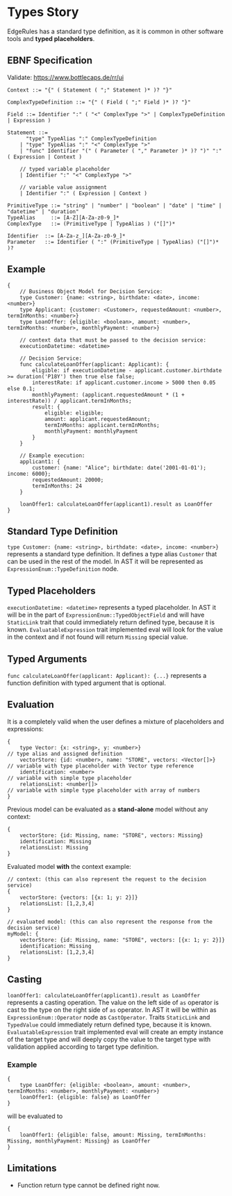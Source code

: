 # Types Story

EdgeRules has a standard type definition, as it is common in other software tools
and **typed placeholders**.

## EBNF Specification

Validate: https://www.bottlecaps.de/rr/ui

```ebnf
Context ::= "{" ( Statement ( ";" Statement )* )? "}"

ComplexTypeDefinition ::= "{" ( Field ( ";" Field )* )? "}"

Field ::= Identifier ":" ( "<" ComplexType ">" | ComplexTypeDefinition | Expression )

Statement ::=
      "type" TypeAlias ":" ComplexTypeDefinition
    | "type" TypeAlias ":" "<" ComplexType ">"
    | "func" Identifier "(" ( Parameter ( "," Parameter )* )? ")" ":" ( Expression | Context )
    
    // typed variable placeholder 
    | Identifier ":" "<" ComplexType ">"
    
    // variable value assignment
    | Identifier ":" ( Expression | Context )

PrimitiveType ::= "string" | "number" | "boolean" | "date" | "time" | "datetime" | "duration"
TypeAlias     ::= [A-Z][A-Za-z0-9_]*
ComplexType   ::= (PrimitiveType | TypeAlias ) ("[]")*

Identifier  ::= [A-Za-z_][A-Za-z0-9_]*
Parameter   ::= Identifier ( ":" (PrimitiveType | TypeAlias) ("[]")* )?
```

## Example

```edgerules
{
    // Business Object Model for Decision Service:
    type Customer: {name: <string>, birthdate: <date>, income: <number>}
    type Applicant: {customer: <Customer>, requestedAmount: <number>, termInMonths: <number>}
    type LoanOffer: {eligible: <boolean>, amount: <number>, termInMonths: <number>, monthlyPayment: <number>}

    // context data that must be passed to the decision service:
    executionDatetime: <datetime>

    // Decision Service:
    func calculateLoanOffer(applicant: Applicant): {
        eligible: if executionDatetime - applicant.customer.birthdate >= duration('P18Y') then true else false;
        interestRate: if applicant.customer.income > 5000 then 0.05 else 0.1;
        monthlyPayment: (applicant.requestedAmount * (1 + interestRate)) / applicant.termInMonths;
        result: {
            eligible: eligible;
            amount: applicant.requestedAmount;
            termInMonths: applicant.termInMonths;
            monthlyPayment: monthlyPayment
        }
    }

    // Example execution:
    applicant1: {
        customer: {name: "Alice"; birthdate: date('2001-01-01'); income: 6000};
        requestedAmount: 20000;
        termInMonths: 24
    }

    loanOffer1: calculateLoanOffer(applicant1).result as LoanOffer
}
```

## Standard Type Definition

`type Customer: {name: <string>, birthdate: <date>, income: <number>}` 
represents a standard type definition. It defines a type alias `Customer` that can be used in the rest of the model.
In AST it will be represented as `ExpressionEnum::TypeDefinition` node.

## Typed Placeholders

`executionDatetime: <datetime>`
represents a typed placeholder. 
In AST it will be in the part of `ExpressionEnum::TypedObjectField` and will have `StaticLink` trait that could
immediately return defined type, because it is known.
`EvaluatableExpression` trait implemented eval will look for the value in the context and if not found will return `Missing` special value.

## Typed Arguments

`func calculateLoanOffer(applicant: Applicant): {...}`
represents a function definition with typed argument that is optional.

## Evaluation

It is a completely valid when the user defines a mixture of placeholders and expressions:

```edgerules
{
    type Vector: {x: <string>, y: <number>}                          // type alias and assigned definition
    vectorStore: {id: <number>, name: "STORE", vectors: <Vector[]>}  // variable with type placeholder with Vector type reference
    identification: <number>                                         // variable with simple type placeholder
    relationsList: <number[]>                                        // variable with simple type placeholder with array of numbers
}
```

Previous model can be evaluated as a **stand-alone** model without any context:

```edgerules
{
    vectorStore: {id: Missing, name: "STORE", vectors: Missing}
    identification: Missing
    relationsList: Missing
}
```

Evaluated model **with** the context example:

```edgerules
// context: (this can also represent the request to the decision service)
{
    vectorStore: {vectors: [{x: 1; y: 2}]}
    relationsList: [1,2,3,4]
}
```
```edgerules
// evaluated model: (this can also represent the response from the decision service)
myModel: {
    vectorStore: {id: Missing, name: "STORE", vectors: [{x: 1; y: 2}]}
    identification: Missing
    relationsList: [1,2,3,4]
}
```

## Casting

`loanOffer1: calculateLoanOffer(applicant1).result as LoanOffer`
represents a casting operation. The value on the left side of `as` operator is cast to the type on the right side of `as` operator.
In AST it will be within as `ExpressionEnum::Operator` node as `CastOperator`.
Traits `StaticLink` and `TypedValue` could immediately return defined type, because it is known.
`EvaluatableExpression` trait implemented eval will create an empty instance of the target type and will
deeply copy the value to the target type with validation applied according to target type definition.

### Example

```edgerules
{
    type LoanOffer: {eligible: <boolean>, amount: <number>, termInMonths: <number>, monthlyPayment: <number>}
    loanOffer1: {eligible: false} as LoanOffer    
}
```

will be evaluated to

```edgerules
{
    loanOffer1: {eligible: false, amount: Missing, termInMonths: Missing, monthlyPayment: Missing} as LoanOffer    
}
```

## Limitations

- Function return type cannot be defined right now.